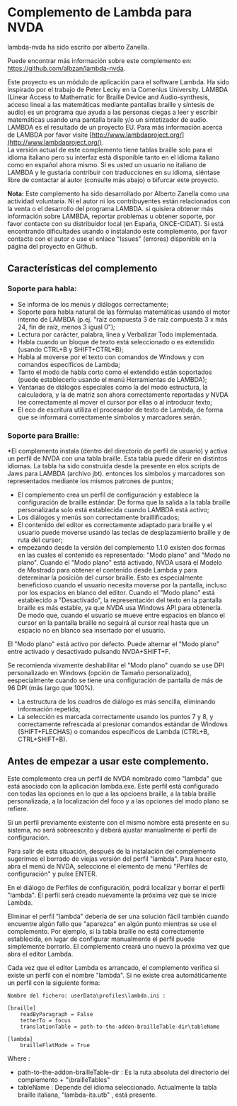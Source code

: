 
# Complemento de Lambda para NVDA

lambda-nvda ha sido escrito por alberto Zanella.

Puede encontrar más información sobre este complemento en: https://github.com/albzan/lambda-nvda.


Este proyecto es un módulo de aplicación para el software Lambda. Ha sido inspirado por el trabajo de Peter Lecky en la Comenius University.
LAMBDA (Linear Access to Mathematic for Braille Device and Audio-synthesis, acceso lineal a las matemáticas mediante pantallas braille y síntesis de audio) es un programa que ayuda a las personas ciegas a leer y escribir matemáticas usando una pantalla braile y/o un sintetizador de audio.
LAMBDA es el resultado de un proyecto EU. Para más información acerca de LAMBDA por favor visite [http://www.lambdaproject.org/](http://www.lambdaproject.org/).  
La versión actual de este complemento tiene tablas braille solo para el idioma italiano pero su interfaz está disponible tanto en el idioma italiano como en español ahora mismo.
Si es usted un usuario no italiano de LAMBDA y le gustaría contribuír con traducciones en su idioma, siéntase libre de contactar al autor (consulte más abajo) o bifurcar este proyecto.

**Nota:** Este complemento ha sido desarrollado por Alberto Zanella como una actividad voluntaria. Ni el autor ni los contribuyentes están relacionados con la venta o el desarrollo del programa LAMBDA. si quisiera obtener más información sobre LAMBDA, reportar problemas u obtener soporte, por favor contacte con su distribuidor local (en España, ONCE-CIDAT). Si está encontrando dificultades usando o instalando este complemento, por favor contacte con el autor o use el enlace "Issues" (errores) disponible en la página del proyecto en Github.

## Características del complemento

### Soporte para habla:

* Se informa de los menús y diálogos correctamente;
* Soporte para habla natural de las fórmulas matemáticas usando el motor interno de LAMBDA (p.ej. "raíz compuesta 3 de raíz compuesta 3 x más 24, fin de raíz, menos 3 igual 0");
* Lectura por carácter, palabra, línea y Verbalizar Todo implementada.
* Habla cuando un bloque de texto está seleccionado o es extendido  (usando CTRL+B y SHIFT+CTRL+B);
* Habla al moverse por el texto con comandos de Windows y con comandos específicos de Lambda;
* Tanto el modo de habla corto como el extendido están soportados (puede establecerlo usando el menú Herramientas de LAMBDA);
* Ventanas de diálogos especiales como la del modo estructura, la calculadora, y la de matriz son ahora correctamente reportadas y NVDA lee correctamente al mover el cursor por ellas o al introducir texto;
* El eco de escritura utiliza el procesador de texto de Lambda, de forma que se informará correctamente símbolos y marcadores serán.

### Soporte para Braille:

*El complemento instala (dentro del directorio de perfil de usuario) y activa un perfil de NVDA con una tabla braille. Esta tabla puede diferir en distintos idiomas. La tabla ha sido construida desde la presente en elos scripts de Jaws para LAMBDA (archivo jbt). entonces los símbolos y marcadores son representados mediante los mismos patrones de puntos;
* El complemento crea un perfil de configuración y establece la configuración de braille estándar. De forma que la salida a la tabla braille personalizada solo está establecida cuando LAMBDA está activo;
* Los diálogos y menús son correctamente braillificados;
* El contenido del editor es correctamente adaptado para braille y el usuario puede moverse usando las teclas de desplazamiento braille y de ruta del cursor;
* empezando desde la versión del complemento 1.1.0 existen dos formas en las cuales el contenido es representado: "Modo plano" and "Modo no plano". Cuando el "Modo plano" está activado, NVDA usará el Modelo de Mostrado para obtener el contenido desde Lambda y para determinar la posición del cursor braille. Esto es especialmente beneficioso cuando el usuario necesita moverse por la pantalla, incluso por los espacios en blanco del editor. Cuando el "Modo plano" está establecido a "Desactivado", la representación del texto en la pantalla braille es más estable, ya que NVDA usa Windows API para obtenerla. De modo que, cuando el usuario se mueve entre espacios en blanco el cursor en la pantalla braille no seguirá al cursor real hasta que un espacio no en blanco sea insertado por el usuario. 

El "Modo plano" está activo por defecto. Puede alternar el "Modo plano" entre activado y desactivado pulsando NVDA+SHIFT+F.

Se recomienda vivamente deshabilitar el "Modo plano" cuando se use DPI personalizado en Windows (opción de Tamaño personalizado), eespecialmente cuando se tiene una configuración de pantalla de más de 96 DPI (más largo que 100%).
* La estructura de los cuadros de diálogo es más sencilla, eliminando información repetida;
* La selección es marcada correctamente usando los puntos 7 y 8, y correctamente refrescada al presionar comandos estándar de Windows (SHIFT+FLECHAS) o comandos específicos de Lambda (CTRL+B, CTRL+SHIFT+B).

## Antes de empezar a usar este complemento.
Este complemento crea un perfil de NVDA nombrado como "lambda" que está asociado con la aplicación lambda.exe. Este perfil está configurado con todas las opciones en lo que a las opcioens braille, a la tabla braille personalizada, a la localización del foco y a las opciones del modo plano se refiere.


Si un perfil previamente existente con el mismo nombre está presente en su sistema, no será sobreescrito y deberá ajustar manualmente el perfil de configuración.

Para salir de esta situación, después de la instalación del complemento sugerimos el borrado de viejas versión del perfil "lambda". Para hacer esto, abra el menú de NVDA, seleccione el elemento de menú "Perfiles de configuración" y pulse ENTER.

En el diálogo de Perfiles de configuración, podrá localizar y borrar el perfil "lambda". El perfil será creado nuevamente la próxima vez que se inicie Lambda.

Eliminar el perfil "lambda" debería de ser una solución fácil también cuando encuentre algún fallo que "aparezca" en algún punto mientras se use el complemento. Por ejemplo, si la tabla braille no está correctamente establecida, en lugar de configurar manualmente el perfil puede simplemente borrarlo. El complemento creará uno nuevo la próxima vez que abra el editor Lambda.

Cada vez que el editor Lambda es arrancado, el complemento verifica si existe un perfil con el nombre "lambda". Si no existe crea automáticamente un perfil con la siguiente forma:

```
Nombre del fichero: userData\profiles\lambda.ini :

[braille]
	readByParagraph = False
	tetherTo = focus
	translationTable = path-to-the-addon-brailleTable-dir\tableName

[lambda]
	brailleFlatMode = True

 ```

Where :
* path-to-the-addon-brailleTable-dir : Es la ruta absoluta del directorio del complemento + "\brailleTables"
* tableName : Depende del idioma seleccionado. Actualmente la tabla braille italiana, "lambda-ita.utb" , está presente.



